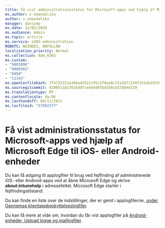 ```yaml
---
title: Få vist administrationsstatus for Microsoft-apps ved hjælp af Microsoft Edge til iOS- eller Android-enheder
ms.author: v-smandalika
author: v-smandalika
manager: dansimp
ms.date: 12/03/2020
ms.audience: Admin
ms.topic: article
ms.service: o365-administration
ROBOTS: NOINDEX, NOFOLLOW
localization_priority: Normal
ms.collection: Adm_O365
ms.custom:
- "9003896"
- "9006502"
- "6950"
- "11143"
ms.openlocfilehash: 7f4725323a30da42521c95c2f6ee8c72a1671150f251da193199d140f17beb66
ms.sourcegitcommit: 920051182781bd97ce4d4d6fbd268cb37b84d239
ms.translationtype: MT
ms.contentlocale: da-DK
ms.lasthandoff: 08/11/2021
ms.locfileid: "57892377"
---
```

# <a name="view-the-management-status-of-microsoft-apps-by-using-microsoft-edge-for-ios-or-android-devices"></a>Få vist administrationsstatus for Microsoft-apps ved hjælp af Microsoft Edge til iOS- eller Android-enheder

Du kan få adgang til applogfiler til brug ved fejlfinding af administrerede iOS- eller Android-apps ved at åbne Microsoft Edge og skrive **about:intunehelp** i adressefeltet. Microsoft Edge starter i fejlfindingstilstand.

Du kan finde en liste over de indstillinger, der er gemt i applogfilerne, [under Gennemse klientappbeskyttelseslogfiler](https://docs.microsoft.com/mem/intune/apps/app-protection-policy-settings-log).

Du kan få mere at vide om, hvordan du får vist applogfiler på [Android-enheder, Upload logge og maillogfiler](https://docs.microsoft.com/mem/intune/user-help/send-logs-to-your-it-admin-by-email-android).